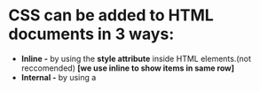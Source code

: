 # CSS can be added to HTML documents in 3 ways:

- **Inline -** by using the **style attribute** inside HTML elements.(not reccomended)  **[we use inline to show items in same row]**
- **Internal -** by using a **<style>** element in the <head> section.
- **External** - by using a <link> element to link to an external CSS file. → **works Best when you have large website**

<aside>
💡 **Inline Style** is **Prioratiz**e over other 2 Style attribute.

</aside>

---

## Inline & Internal style :

<aside>
💡 **internal style** is written **inside head**

</aside>

## Inline

- **<h1 style =” color:  ;  font-size : __ px  “>** (inline style)

  **<h1 *style* ="color : rgb(15, 15, 123)" > Hello World </h1>**

### Including | Internal

### Style tag Syntax

<aside>
💡 **Internal style** is written **inside head**

</aside>

```html
<style>
    selector1 {
        color : rgb(15, 15, 123);
    }
    selector2 {
        font : italic;
    }
</style>
```

![code.png](CSS%20can%20be%20added%20to%20HTML%20documents%20in%203%20ways%20fa88ae4aaa9f49c688d0a12d1bcd8032/code.png)

<p>Notice that if some properties have been defined for the same selector (element) in different style sheets, t**he value from the last read style sheet will be used!**</p>

---

## External StyleSheet

> **Writting CSS in a separate document** and L**inking it with HTML file**
> 

<aside>
💡 As we have created a separate page for Styling now matter what style code we write on that new separate sheet it wont chnage any effect on HTML until we connect this new styling sheet with Html page

</aside>

- **To connect CSS page with HTML :**
    - Inside HTML file HEAD block  :   **<link rel="stylesheet" href="style.css">**
        
        ```
         **<link rel="stylesheet" href="style.css">**  #This is the link to the css file 
                #if both html and css are in the same folder, you can just put the name of the css file but  
                if they are in different folders, you have to put the path to the css file
        ```
        
    - 
    
    ![Untitled](CSS%20can%20be%20added%20to%20HTML%20documents%20in%203%20ways%20fa88ae4aaa9f49c688d0a12d1bcd8032/Untitled.png)
    

### **External CSS (recommended)**

**Written inside head** 

External CSS is **a form of CSS which is used to add styling to multiple HTML pages at a time.** The external CSS is always saved with the **. css extension**

and in .css file we’ll write what we write in html under style tag

- to **merge Css in HTM**L we will use: **<link rel =”stylesheet” type =”text/css” href=”file_path/ CSS_file_name.extention”>** tag in our html file **under HEAD TAG**